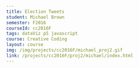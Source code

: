 ```yaml
---
title: Election Tweets
student: Michael Brown
semester: F2016
courseId: cc2016F
tags: dataViz p5 javascript
course: Creative Coding
layout: course
img: /img/projects/cc2016F/michael_proj2.gif
link: /projects/cc2016F/proj2/michael/index.html
---
```

